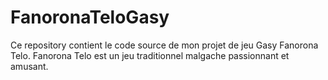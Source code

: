 # FanoronaTeloGasy
Ce repository contient le code source de mon projet de jeu Gasy Fanorona Telo. Fanorona Telo est un jeu traditionnel malgache passionnant et amusant.
